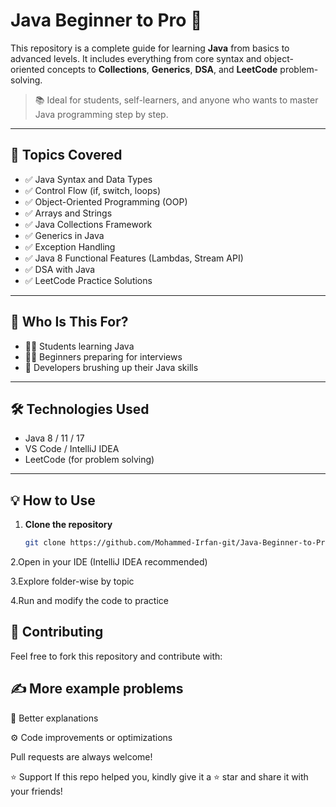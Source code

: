 # Java Beginner to Pro 🚀

This repository is a complete guide for learning **Java** from basics to advanced levels. It includes everything from core syntax and object-oriented concepts to **Collections**, **Generics**, **DSA**, and **LeetCode** problem-solving.

> 📚 Ideal for students, self-learners, and anyone who wants to master Java programming step by step.

---

## 🧠 Topics Covered

- ✅ Java Syntax and Data Types  
- ✅ Control Flow (if, switch, loops)  
- ✅ Object-Oriented Programming (OOP)  
- ✅ Arrays and Strings  
- ✅ Java Collections Framework  
- ✅ Generics in Java  
- ✅ Exception Handling  
- ✅ Java 8 Functional Features (Lambdas, Stream API)  
- ✅ DSA with Java  
- ✅ LeetCode Practice Solutions  

---

## 📌 Who Is This For?

- 🧑‍🎓 Students learning Java  
- 👨‍💻 Beginners preparing for interviews  
- 🧪 Developers brushing up their Java skills  

---

## 🛠️ Technologies Used

- Java 8 / 11 / 17  
- VS Code / IntelliJ IDEA  
- LeetCode (for problem solving)  

---

## 💡 How to Use

1. **Clone the repository**  
   ```bash
   git clone https://github.com/Mohammed-Irfan-git/Java-Beginner-to-Pro
2.Open in your IDE (IntelliJ IDEA recommended)

3.Explore folder-wise by topic

4.Run and modify the code to practice

## 🙌 Contributing
Feel free to fork this repository and contribute with:

## ✍️ More example problems

📘 Better explanations

⚙️ Code improvements or optimizations

Pull requests are always welcome!

⭐ Support
If this repo helped you, kindly give it a ⭐ star and share it with your friends!
